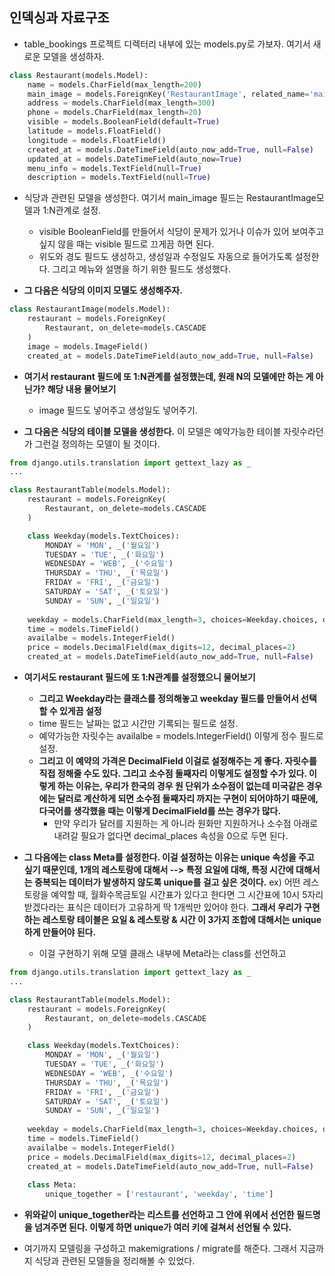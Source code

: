 ## 인덱싱과 자료구조
- table_bookings 프로젝트 디렉터리 내부에 있는 models.py로 가보자. 여기서 새로운 모델을 생성하자.

```python
class Restaurant(models.Model):
    name = models.CharField(max_length=200)
    main_image = models.ForeignKey('RestaurantImage', related_name='main_image', null=True, on_delete=models.CASCADE)
    address = models.CharField(max_length=300)
    phone = models.CharField(max_length=20)
    visible = models.BooleanField(default=True)
    latitude = models.FloatField()
    longitude = models.FloatField()
    created_at = models.DateTimeField(auto_now_add=True, null=False)
    updated_at = models.DateTimeField(auto_now=True)
    menu_info = models.TextField(null=True)
    description = models.TextField(null=True)
```

- 식당과 관련된 모델을 생성한다. 여기서 main_image 필드는 RestaurantImage모델과 1:N관계로 설정.
  - visible BooleanField를 만들어서 식당이 문제가 있거나 이슈가 있어 보여주고 싶지 않을 때는 visible 필드로 끄게끔 하면 된다. 
  - 위도와 경도 필드도 생성하고, 생성일과 수정일도 자동으로 들어가도록 설정한다. 그리고 메뉴와 설명을 하기 위한 필드도 생성했다.


- **그 다음은 식당의 이미지 모델도 생성해주자.**

```python
class RestaurantImage(models.Model):
    restaurant = models.ForeignKey(
        Restaurant, on_delete=models.CASCADE
    )
    image = models.ImageField()
    created_at = models.DateTimeField(auto_now_add=True, null=False)
```

- **여기서 restaurant 필드에 또 1:N관계를 설정했는데, 원래 N의 모델에만 하는 게 아닌가? 해당 내용 물어보기**
  - image 필드도 넣어주고 생성일도 넣어주기.


- **그 다음은 식당의 테이블 모델을 생성한다.** 이 모델은 예약가능한 테이블 자릿수라던가 그런걸 정의하는 모델이 될 것이다.

```python
from django.utils.translation import gettext_lazy as _
...

class RestaurantTable(models.Model):
    restaurant = models.ForeignKey(
        Restaurant, on_delete=models.CASCADE
    )

    class Weekday(models.TextChoices):
        MONDAY = 'MON', _('월요일')
        TUESDAY = 'TUE', _('화요일')
        WEDNESDAY = 'WEB', _('수요일')
        THURSDAY = 'THU', _('목요일')
        FRIDAY = 'FRI', _('금요일')
        SATURDAY = 'SAT', _('토요일')
        SUNDAY = 'SUN', _('일요일')
    
    weekday = models.CharField(max_length=3, choices=Weekday.choices, default=Weekday.MONDAY)
    time = models.TimeField()
    availalbe = models.IntegerField()
    price = models.DecimalField(max_digits=12, decimal_places=2)
    created_at = models.DateTimeField(auto_now_add=True, null=False)
```

- **여기서도 restaurant 필드에 또 1:N관계를 설정했으니 물어보기**
  - **그리고 Weekday라는 클래스를 정의해놓고 weekday 필드를 만들어서 선택할 수 있게끔 설정**
  - time 필드는 날짜는 없고 시간만 기록되는 필드로 설정.
  - 예약가능한 자릿수는 availalbe = models.IntegerField() 이렇게 정수 필드로 설정.
  - **그리고 이 예약의 가격은 DecimalField 이걸로 설정해주는 게 좋다. 자릿수를 직접 정해줄 수도 있다. 그리고 소수점 둘째자리 이렇게도 설정할 수가 있다. 이렇게 하는 이유는, 우리가 한국의 경우 원 단위가 소수점이 없는데 미국같은 경우에는 달러로 계산하게 되면 소수점 둘째자리 까지는 구현이 되어야하기 때문에, 다국어를 생각했을 때는 이렇게 DecimalField를 쓰는 경우가 많다.**
    - 만약 우리가 달러를 지원하는 게 아니라 원화만 지원하거나 소수점 아래로 내려갈 필요가 없다면 decimal_places 속성을 0으로 두면 된다.

- **그 다음에는 class Meta를 설정한다. 이걸 설정하는 이유는 unique 속성을 주고 싶기 때문인데, 1개의 레스토랑에 대해서 --> 특정 요일에 대해, 특정 시간에 대해서는 중복되는 데이터가 발생하지 않도록 unique를 걸고 싶은 것이다.** ex) 어떤 레스토랑을 예약할 때, 월화수목금토일 시간표가 있다고 한다면 그 시간표에 10시 5자리 받겠다라는 표식은 데이터가 고유하게 딱 1개씩만 있어야 한다. **그래서 우리가 구현하는 레스토랑 테이블은 요일 & 레스토랑 & 시간 이 3가지 조합에 대해서는 unique하게 만들어야 된다.**
  - 이걸 구현하기 위해 모델 클래스 내부에 Meta라는 class를 선언하고 

```python
from django.utils.translation import gettext_lazy as _
...

class RestaurantTable(models.Model):
    restaurant = models.ForeignKey(
        Restaurant, on_delete=models.CASCADE
    )

    class Weekday(models.TextChoices):
        MONDAY = 'MON', _('월요일')
        TUESDAY = 'TUE', _('화요일')
        WEDNESDAY = 'WEB', _('수요일')
        THURSDAY = 'THU', _('목요일')
        FRIDAY = 'FRI', _('금요일')
        SATURDAY = 'SAT', _('토요일')
        SUNDAY = 'SUN', _('일요일')
    
    weekday = models.CharField(max_length=3, choices=Weekday.choices, default=Weekday.MONDAY)
    time = models.TimeField()
    availalbe = models.IntegerField()
    price = models.DecimalField(max_digits=12, decimal_places=2)
    created_at = models.DateTimeField(auto_now_add=True, null=False)
    
    class Meta:
        unique_together = ['restaurant', 'weekday', 'time']
```


- **위와같이 unique_together라는 리스트를 선언하고 그 안에 위에서 선언한 필드명을 넘겨주면 된다. 이렇게 하면 unique가 여러 키에 걸쳐서 선언될 수 있다.**

- 여기까지 모델링을 구성하고 makemigrations / migrate를 해준다. 그래서 지금까지 식당과 관련된 모델들을 정리해볼 수 있었다.


